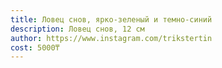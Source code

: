 ```yaml
---
title: Ловец снов, ярко-зеленый и темно-синий
description: Ловец снов, 12 см
author: https://www.instagram.com/trikstertin
cost: 5000₸
---
```

